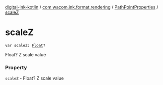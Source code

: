 [digital-ink-kotlin](../../index.md) / [com.wacom.ink.format.rendering](../index.md) / [PathPointProperties](index.md) / [scaleZ](./scale-z.md)

# scaleZ

`var scaleZ: `[`Float`](https://kotlinlang.org/api/latest/jvm/stdlib/kotlin/-float/index.html)`?`

Float? Z scale value

### Property

`scaleZ` - Float? Z scale value